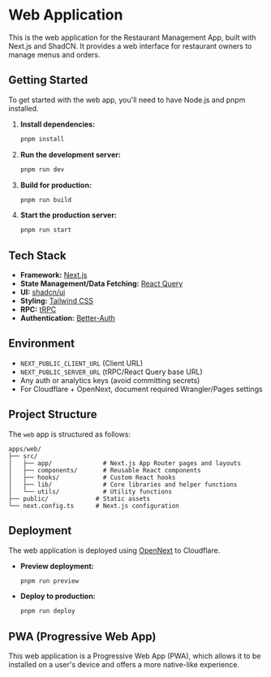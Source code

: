 # Web Application

This is the web application for the Restaurant Management App, built with Next.js and ShadCN. It provides a web interface for restaurant owners to manage menus and orders.

## Getting Started

To get started with the web app, you'll need to have Node.js and pnpm installed.

1.  **Install dependencies:**
    ```bash
    pnpm install
    ```

2.  **Run the development server:**
    ```bash
    pnpm run dev
    ```

3.  **Build for production:**
    ```bash
    pnpm run build
    ```

4.  **Start the production server:**
    ```bash
    pnpm run start
    ```

## Tech Stack

-   **Framework:** [Next.js](https://nextjs.org/docs)
-   **State Management/Data Fetching:** [React Query](https://tanstack.com/query/latest/docs/react/overview)
-   **UI:** [shadcn/ui](https://ui.shadcn.com/docs)
-   **Styling:** [Tailwind CSS](https://tailwindcss.com/docs)
-   **RPC:** [tRPC](https://trpc.io/docs)
-   **Authentication:** [Better-Auth](https://better-auth.dev/)

## Environment
- `NEXT_PUBLIC_CLIENT_URL` (Client URL)
- `NEXT_PUBLIC_SERVER_URL` (tRPC/React Query base URL)
- Any auth or analytics keys (avoid committing secrets)
- For Cloudflare + OpenNext, document required Wrangler/Pages settings

## Project Structure

The `web` app is structured as follows:

```text
apps/web/
├── src/
│   ├── app/              # Next.js App Router pages and layouts
│   ├── components/       # Reusable React components
│   ├── hooks/            # Custom React hooks
│   ├── lib/              # Core libraries and helper functions
│   └── utils/            # Utility functions
├── public/             # Static assets
└── next.config.ts      # Next.js configuration
```

## Deployment

The web application is deployed using [OpenNext](https://open-next.js.org/) to Cloudflare.

-   **Preview deployment:**
    ```bash
    pnpm run preview
    ```

-   **Deploy to production:**
    ```bash
    pnpm run deploy
    ```

## PWA (Progressive Web App)

This web application is a Progressive Web App (PWA), which allows it to be installed on a user's device and offers a more native-like experience. 
